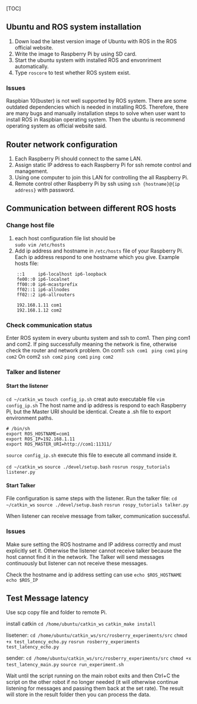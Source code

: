 [TOC]

## Ubuntu and ROS system installation
1. Down load the latest version image of Ubuntu with ROS in the ROS official website.
2. Write the image to Raspberry Pi by using SD card.
3. Start the ubuntu system with installed ROS and envonriment automatically. 
4. Type `roscore` to test whether ROS system exist.

### Issues
Raspbian 10(buster) is not well supported by ROS system. There are some outdated dependencies which is needed in installing ROS. Therefore, there are many bugs and manually installation steps to solve when user want to install ROS in Raspbian operating system. Then the ubuntu is recommend operating system as official website said.

## Router network configuration
1. Each Raspberry Pi should connect to the same LAN.
2. Assign static IP address to each Raspberry Pi for ssh remote control and management.
3. Using one computer to join this LAN for controlling the all Raspberry Pi.
4. Remote control other Raspberry Pi by ssh using `ssh {hostname}@{ip address}` with password.

## Communication between different ROS hosts
### Change host file 
1. each host configuration file list should be  
    `sudo vim /etc/hosts`
2. Add ip address and hostname in `/etc/hosts` file of your Raspberry Pi. Each ip address respond to one hostname which you give.
Example hosts file:
 
```
	::1     ip6-localhost ip6-loopback
	fe00::0 ip6-localnet
	ff00::0 ip6-mcastprefix
	ff02::1 ip6-allnodes
	ff02::2 ip6-allrouters

	192.168.1.11 com1
	192.168.1.12 com2
```
    
### Check communication status
Enter ROS system in every ubuntu system and ssh to com1. Then ping com1 and com2. If ping successfully meaning the network is fine, otherwise check the router and network problem.
On com1:
`ssh com1 `
`ping com1`
`ping com2`
On com2
`ssh com2`
`ping com1`
`ping com2`

### Talker and listener
#### Start the listener
`cd ~/catkin_ws`
`touch config_ip.sh` creat auto executable file
`vim config_ip.sh` 
The host name and ip address is respond to each Raspberry Pi, but the Master URI should be identical. Create a .sh file to export environment paths.

```
# /bin/sh
export ROS_HOSTNAME=com1
export ROS_IP=192.168.1.11
export ROS_MASTER_URI=http://com1:11311/
```

`source config_ip.sh` execute this file to execute all command inside it.

 
`cd ~/catkin_ws`
`source ./devel/setup.bash`
`rosrun rospy_tutorials listener.py`

#### Start Talker
File configuration is same steps with the listener. 
Run the talker file:
`cd ~/catkin_ws`
`source ./devel/setup.bash`
`rosrun rospy_tutorials talker.py`

When listener can receive message from talker, communication successful.

### Issues
Make sure setting the ROS hostname and IP address correctly and must explicitly set it. Otherwise the listener cannot receive talker because the host cannot find it in the network. The Talker will send messages continuously but listener can not receive these messages.

Check the hostname and ip address setting can use 
`echo $ROS_HOSTNAME`
`echo $ROS_IP`


## Test Message latency
Use scp copy file and folder to remote Pi.

install catkin
`cd /home/ubuntu/catkin_ws`
`catkin_make install`

lisetener:
`cd /home/ubuntu/catkin_ws/src/rosberry_experiments/src`
`chmod +x test_latency_echo.py`
`rosrun rosberry_experiments test_latency_echo.py`

sender:
`cd /home/ubuntu/catkin_ws/src/rosberry_experiments/src`
`chmod +x test_latency_main.py`
`source run_experiment.sh`

Wait until the script running on the main robot exits and then Ctrl+C the script on the other robot if no longer needed (it will otherwise continue listening for messages and passing them back at the set rate).
The result will store in the result folder then you can process the data.